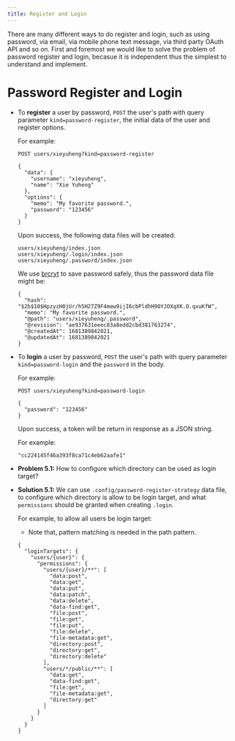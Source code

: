 ```yaml
---
title: Register and Login
---
```


There are many different ways to do register and login,
such as using password, via email,
via mobile phone text message,
via third party OAuth API and so on.
First and foremost we would like to solve the problem of
password register and login,
becasue it is independent
thus the simplest to understand and implement.

# Password Register and Login

- To **register** a user by password,
  `POST` the user's path
  with query parameter `kind=password-register`,
  the initial data of the user
  and register options.

  For example:

  ```
  POST users/xieyuheng?kind=password-register

  {
    "data": {
      "username": "xieyuheng",
      "name": "Xie Yuheng"
    },
    "options": {
      "memo": "My favorite password.",
      "password": "123456"
    }
  }
  ```

  Upon success, the following data files will be created:

  ```
  users/xieyuheng/index.json
  users/xieyuheng/.login/index.json
  users/xieyuheng/.password/index.json
  ```

  We use [brcryt](https://en.wikipedia.org/wiki/Bcrypt) to save password safely,
  thus the password data file might be:

  ```
  {
    "hash": "$2b$10$HpzyzH0jUr/h5H27Z9F4mew9ijI6cbPldhH9OYJOXqXK.O.qxuKfW",
    "memo": "My favorite password.",
    "@path": "users/xieyuheng/.password",
    "@revision": "ae937631eeec83a8edd2cbd381763274",
    "@createdAt": 1681389842021,
    "@updatedAt": 1681389842021
  }
  ```

- To **login** a user by password,
  `POST` the user's path
  with query parameter `kind=password-login`
  and the `password` in the body.

  For example:

  ```
  POST users/xieyuheng?kind=password-login

  {
    "password": "123456"
  }
  ```

  Upon success, a token will be return in response as a JSON string.

  For example:

  ```
  "cc224145f46a393f8ca71c4eb62aafe1"
  ```

- **Problem 5.1:** How to configure which directory can be used as login target?

- **Solution 5.1:** We can use `.config/password-register-strategy` data file,
  to configure which directory is allow to be login target,
  and what `permissions` should be granted when creating `.login`.

  For example, to allow all users be login target:

  - Note that, pattern matching is needed in the path pattern.

  ```
  {
    "loginTargets": {
      "users/{user}": {
        "permissions": {
          "users/{user}/**": [
            "data:post",
            "data:get",
            "data:put",
            "data:patch",
            "data:delete",
            "data-find:get",
            "file:post",
            "file:get",
            "file:put",
            "file:delete",
            "file-metadata:get",
            "directory:post",
            "directory:get",
            "directory:delete"
          ],
          "users/*/public/**": [
            "data:get",
            "data-find:get",
            "file:get",
            "file-metadata:get",
            "directory:get"
          ]
        }
      }
    }
  }
  ```

